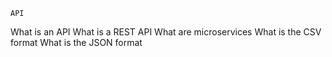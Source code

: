 	API
What is an API
What is a REST API
What are microservices
What is the CSV format
What is the JSON format
